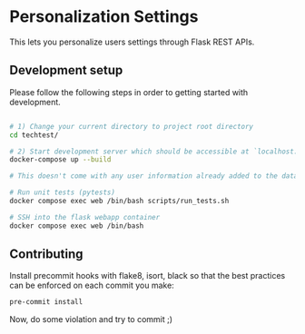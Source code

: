 # Personalization Settings
This lets you personalize users settings through Flask REST APIs.

## Development setup

Please follow the following steps in order to getting started with development.

```bash

# 1) Change your current directory to project root directory
cd techtest/

# 2) Start development server which should be accessible at `localhost:5001` after the containers are up and running
docker-compose up --build

# This doesn't come with any user information already added to the database, in order to test this – I have build the test cases that are covering all the API endpoints so please run those tests to observe how the APIs are behaving.

# Run unit tests (pytests)
docker compose exec web /bin/bash scripts/run_tests.sh

# SSH into the flask webapp container
docker compose exec web /bin/bash
```

## Contributing

Install precommit hooks with flake8, isort, black so that the best practices can be enforced on each commit you make:
```bash
pre-commit install
```
Now, do some violation and try to commit ;)
